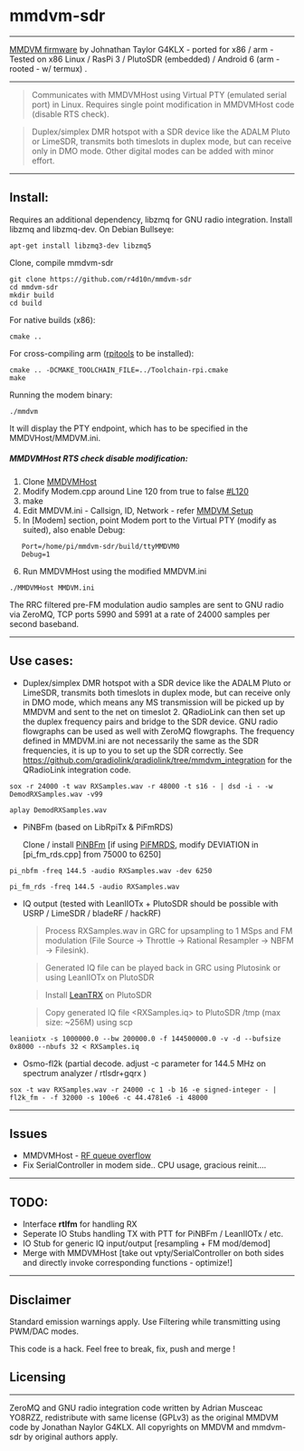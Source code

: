 # mmdvm-sdr

----
[MMDVM firmware](https://github.com/g4klx/mmdvm) by Johnathan Taylor G4KLX - ported for x86 / arm  - Tested on x86 Linux / RasPi 3 / PlutoSDR (embedded) / Android 6 (arm - rooted - w/ termux) . 

----

> Communicates with MMDVMHost using Virtual PTY (emulated serial port) in Linux. Requires single point modification in MMDVMHost code (disable RTS check).


> Duplex/simplex DMR hotspot with a SDR device like the ADALM Pluto or LimeSDR, transmits both timeslots in duplex mode, but can receive only in DMO mode. Other digital modes can be added with minor effort.

----

## Install:

Requires an additional dependency, libzmq for GNU radio integration. Install libzmq and libzmq-dev. On Debian Bullseye:

    apt-get install libzmq3-dev libzmq5

Clone, compile mmdvm-sdr

    git clone https://github.com/r4d10n/mmdvm-sdr
    cd mmdvm-sdr
    mkdir build
    cd build

For native builds (x86): 

    cmake ..

For cross-compiling arm ([rpitools](https://github.com/raspberrypi/tools) to be installed): 

    cmake .. -DCMAKE_TOOLCHAIN_FILE=../Toolchain-rpi.cmake
    make

Running the modem binary:
 
    ./mmdvm 

It will display the PTY endpoint, which has to be specified in the MMDVHost/MMDVM.ini.

##### MMDVMHost RTS check disable modification:

1. Clone [MMDVMHost](https://github.com/g4klx/MMDVMHost)
2. Modify Modem.cpp around Line 120 from true to false [#L120](https://github.com/g4klx/MMDVMHost/blob/992b0f27ab5695a01fb43db69ed01ac2dcd47b5f/Modem.cpp#L120) 
3. make
4. Edit MMDVM.ini - Callsign, ID, Network - refer [MMDVM Setup](https://www.f5uii.net/en/installation-calibration-adjustment-tunning-mmdvm-mmdvmhost-raspberry-motorola-gm360/)
5. In [Modem] section, point Modem port to the Virtual PTY (modify as suited), also enable Debug:
```     
   Port=/home/pi/mmdvm-sdr/build/ttyMMDVM0
   Debug=1
```
6. Run MMDVMHost using the modified MMDVM.ini
```
./MMDVMHost MMDVM.ini
```

The RRC filtered pre-FM modulation audio samples are sent to GNU radio via ZeroMQ, TCP ports 5990 and 5991 at a rate of 24000 samples per second baseband.

----
## Use cases:

* Duplex/simplex DMR hotspot with a SDR device like the ADALM Pluto or LimeSDR, transmits both timeslots in duplex mode, but can receive only in DMO mode, which means any MS transmission will be picked up by MMDVM and sent to the net on timeslot 2. QRadioLink can then set up the duplex frequency pairs and bridge to the SDR device. GNU radio flowgraphs can be used as well with ZeroMQ flowgraphs. The frequency defined in MMDVM.ini are not necessarily the same as the SDR frequencies, it is up to you to set up the SDR correctly.
See https://github.com/qradiolink/qradiolink/tree/mmdvm_integration for the QRadioLink integration code.

```
sox -r 24000 -t wav RXSamples.wav -r 48000 -t s16 - | dsd -i - -w DemodRXSamples.wav -v99
```
```
aplay DemodRXSamples.wav
```
* PiNBFm (based on LibRpiTx & PiFmRDS)

   Clone / install [PiNBFm](https://github.com/r4d10n/PiNBFm) [if  using [PiFMRDS](https://github.com/F5OEO/PiFMRDS/), modify DEVIATION in [pi_fm_rds.cpp] from 75000 to 6250]

```
pi_nbfm -freq 144.5 -audio RXSamples.wav -dev 6250 
```
```
pi_fm_rds -freq 144.5 -audio RXSamples.wav
```

* IQ output (tested with LeanIIOTx + PlutoSDR should be possible with USRP / LimeSDR / bladeRF / hackRF)

     > Process RXSamples.wav in GRC for upsampling to 1 MSps and FM modulation  (File Source -> Throttle -> Rational Resampler -> NBFM -> Filesink).

     > Generated IQ file can be played back in GRC using Plutosink or using LeanIIOTx on PlutoSDR

     > Install [LeanTRX](http://www.pabr.org/radio/leantrx/) on PlutoSDR 

     > Copy generated IQ file <RXSamples.iq> to PlutoSDR /tmp (max size: ~256M) using scp

```
leaniiotx -s 1000000.0 --bw 200000.0 -f 144500000.0 -v -d --bufsize 0x8000 --nbufs 32 < RXSamples.iq
```

* Osmo-fl2k (partial decode. adjust -c parameter for 144.5 MHz on spectrum analyzer / rtlsdr+gqrx )

```
sox -t wav RXSamples.wav -r 24000 -c 1 -b 16 -e signed-integer - | fl2k_fm - -f 32000 -s 100e6 -c 44.4781e6 -i 48000
```
----    
## Issues
* MMDVMHost - [RF queue overflow ](https://github.com/g4klx/MMDVMHost/issues/418)
* Fix SerialController in modem side.. CPU usage, gracious reinit….

----
## TODO:
* Interface **rtlfm** for handling RX 
* Seperate IO Stubs handling TX with PTT for PiNBFm / LeanIIOTx / etc.
* IO Stub for generic IQ input/output [resampling + FM mod/demod] 
* Merge with MMDVMHost [take out vpty/SerialController on both sides and directly invoke corresponding functions - optimize!]

----
## Disclaimer

Standard emission warnings apply. Use Filtering while transmitting using PWM/DAC modes.

This code is a hack. Feel free to break, fix, push and merge ! 



## Licensing
---------

ZeroMQ and GNU radio integration code written by Adrian Musceac YO8RZZ, redistribute with same license (GPLv3) as
the original MMDVM code by Jonathan Naylor G4KLX. 
All copyrights on MMDVM and mmdvm-sdr by original authors apply.


 

